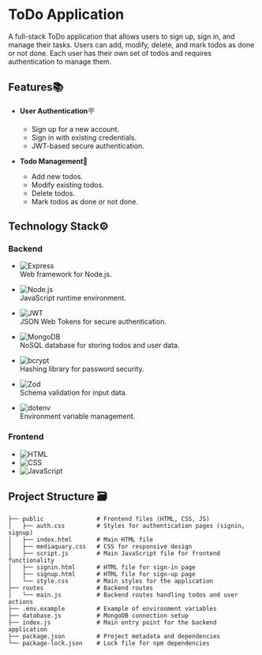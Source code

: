 # ToDo Application

A full-stack ToDo application that allows users to sign up, sign in, and manage their tasks. Users can add, modify, delete, and mark todos as done or not done. Each user has their own set of todos and requires authentication to manage them.

## Features📚

- **User Authentication**🪧
  - Sign up for a new account.
  - Sign in with existing credentials.
  - JWT-based secure authentication.

- **Todo Management**📃
  - Add new todos.
  - Modify existing todos.
  - Delete todos.
  - Mark todos as done or not done.

## Technology Stack⚙️

### Backend
- ![Express](https://img.shields.io/badge/Express.js-404D59?style=for-the-badge&logo=express&logoColor=white)  
  Web framework for Node.js.

- ![Node.js](https://img.shields.io/badge/Node.js-43853D?style=for-the-badge&logo=node.js&logoColor=white)  
  JavaScript runtime environment.

- ![JWT](https://img.shields.io/badge/JWT-000000?style=for-the-badge&logo=json-web-tokens&logoColor=white)  
  JSON Web Tokens for secure authentication.

- ![MongoDB](https://img.shields.io/badge/MongoDB-4EA94B?style=for-the-badge&logo=mongodb&logoColor=white)  
  NoSQL database for storing todos and user data.

- ![bcrypt](https://img.shields.io/badge/Bcrypt-003A70?style=for-the-badge&logo=security&logoColor=white)  
  Hashing library for password security.

- ![Zod](https://img.shields.io/badge/Zod-FF4154?style=for-the-badge&logo=zod&logoColor=white)  
  Schema validation for input data.

- ![dotenv](https://img.shields.io/badge/Dotenv-ECD53F?style=for-the-badge&logo=dotenv&logoColor=black)  
  Environment variable management.

### Frontend
- ![HTML](https://img.shields.io/badge/HTML5-E34F26?style=for-the-badge&logo=html5&logoColor=white)
- ![CSS](https://img.shields.io/badge/CSS3-1572B6?style=for-the-badge&logo=css3&logoColor=white)
- ![JavaScript](https://img.shields.io/badge/JavaScript-F7DF1E?style=for-the-badge&logo=javascript&logoColor=black)


## Project Structure 🗃️

```plaintext
├── public               # Frontend files (HTML, CSS, JS)
│   ├── auth.css         # Styles for authentication pages (signin, signup)
│   ├── index.html       # Main HTML file
│   ├── mediaquary.css   # CSS for responsive design
│   ├── script.js        # Main JavaScript file for frontend functionality
│   ├── signin.html      # HTML file for sign-in page
│   ├── signup.html      # HTML file for sign-up page
│   └── style.css        # Main styles for the application
├── routes               # Backend routes
│   └── main.js          # Backend routes handling todos and user actions
├── .env.example         # Example of environment variables
├── database.js          # MongoDB connection setup
├── index.js             # Main entry point for the backend application
├── package.json         # Project metadata and dependencies
└── package-lock.json    # Lock file for npm dependencies
